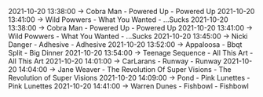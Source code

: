 2021-10-20 13:38:00 -> Cobra Man - Powered Up - Powered Up
2021-10-20 13:41:00 -> Wild Powwers - What You Wanted - ...Sucks
2021-10-20 13:38:00 -> Cobra Man - Powered Up - Powered Up
2021-10-20 13:41:00 -> Wild Powwers - What You Wanted - ...Sucks
2021-10-20 13:45:00 -> Nicki Danger - Adhesive - Adhesive
2021-10-20 13:52:00 -> Appaloosa - Bbqt Split - Big Dinner
2021-10-20 13:54:00 -> Teenage Sequence - All This Art - All This Art
2021-10-20 14:01:00 -> CarLarans - Runway - Runway
2021-10-20 14:04:00 -> Jane Weaver - The Revolution Of Super Visions - The Revolution of Super Visions
2021-10-20 14:09:00 -> Pond - Pink Lunettes - Pink Lunettes
2021-10-20 14:41:00 -> Warren Dunes - Fishbowl - Fishbowl
